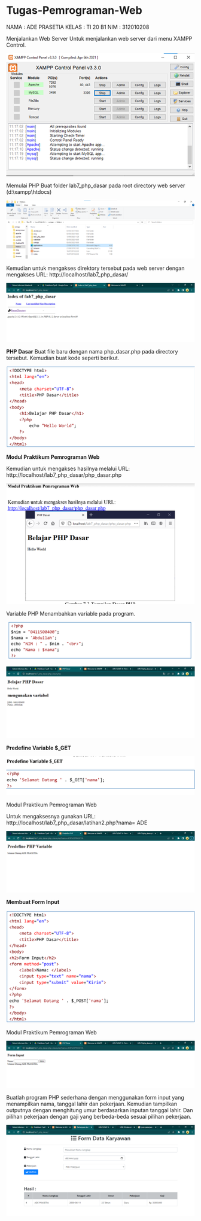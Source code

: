 # Tugas-Pemrograman-Web

NAMA    : ADE  PRASETIA
KELAS   : TI 20 B1 
NIM     : 312010208

Menjalankan Web Server
Untuk menjalankan web server dari menu XAMPP Control.

![menambahkan file baru](Gambar/Gambar10.png)

Memulai PHP
Buat folder lab7_php_dasar pada root directory web server (d:\xampp\htdocs)

![menambahkan file baru](Gambar/Gambar11.png)

Kemudian untuk mengakses direktory tersebut pada web server dengan mengakses URL:
http://localhost/lab7_php_dasar/

![menambahkan file baru](Gambar/Gambar1.png)

**PHP Dasar**
Buat file baru dengan nama php_dasar.php pada directory tersebut. Kemudian buat
kode seperti berikut.

![menambahkan file baru](Gambar/Gambar2.png)

**Modul Praktikum Pemrograman Web**


Kemudian untuk mengakses hasilnya melalui URL:
http://localhost/lab7_php_dasar/php_dasar.php

![menambahkan file baru](Gambar/Gambar3.png)

Variable PHP
Menambahkan variable pada program.

![menambahkan file baru](Gambar/Gambar12.png)


![menambahkan file baru](Gambar/Gambar4.png)

**Predefine Variable $_GET**

![menambahkan file baru](Gambar/Gambar7.png)


Modul Praktikum Pemrograman Web


Untuk mengaksesnya gunakan URL:
http://localhost/lab7_php_dasar/latihan2.php?nama= ADE

![menambahkan file baru](Gambar/Gambar6.png)

**Membuat Form Input**

![menambahkan file baru](Gambar/Gambar9.png)

Modul Praktikum Pemrograman Web


![menambahkan file baru](Gambar/Gambar8.png)

Buatlah program PHP sederhana dengan menggunakan form input yang menampilkan
nama, tanggal lahir dan pekerjaan. Kemudian tampilkan outputnya dengan menghitung
umur berdasarkan inputan tanggal lahir. Dan pilihan pekerjaan dengan gaji yang
berbeda-beda sesuai pilihan pekerjaan.

![menambahkan file baru](Gambar/Gambar13.png)














